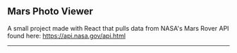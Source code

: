 ## Mars Photo Viewer

A small project made with React that pulls data from NASA's Mars Rover API found here:   https://api.nasa.gov/api.html

---
